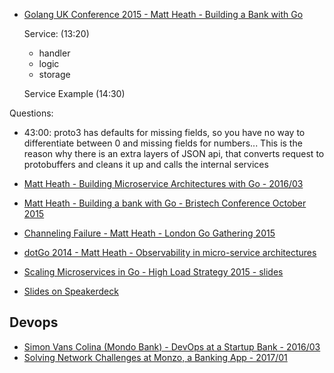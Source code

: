 

- [Golang UK Conference 2015 - Matt Heath - Building a Bank with Go](https://www.youtube.com/watch?v=cFJkLfujOts)

  Service: (13:20)
    - handler
    - logic
    - storage

  Service Example (14:30)

Questions:
  - 43:00: proto3 has defaults for missing fields, so you have no way to differentiate between 0 and missing fields for numbers... This is the reason why there is an extra layers of JSON api, that converts request to protobuffers and cleans it up and calls the internal services

- [Matt Heath - Building Microservice Architectures with Go - 2016/03](https://www.youtube.com/watch?v=dVnMLtdJzn4)
- [Matt Heath - Building a bank with Go - Bristech Conference October 2015](https://www.youtube.com/watch?v=n4gL8wEllYg)
- [Channeling Failure - Matt Heath - London Go Gathering 2015](https://www.youtube.com/watch?v=lzlGXMnrBgw)
- [dotGo 2014 - Matt Heath - Observability in micro-service architectures](https://www.youtube.com/watch?v=VoFfhEbcEG0)
- [Scaling Microservices in Go - High Load Strategy 2015 - slides](https://speakerdeck.com/mattheath/scaling-microservices-in-go-high-load-strategy-2015)
- [Slides on Speakerdeck](https://speakerdeck.com/mattheath)


## Devops
  - [Simon Vans Colina (Mondo Bank) - DevOps at a Startup Bank - 2016/03](https://www.youtube.com/watch?v=-AqkOweYCS0)
  - [Solving Network Challenges at Monzo, a Banking App - 2017/01](https://www.youtube.com/watch?v=nuli2rcLxpk)
